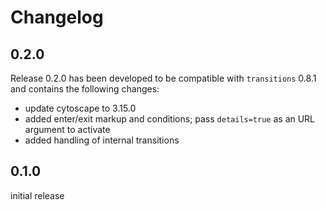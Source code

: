 # Changelog

## 0.2.0

Release 0.2.0 has been developed to be compatible with `transitions` 0.8.1 and contains the following changes:

* update cytoscape to 3.15.0
* added enter/exit markup and conditions; pass `details=true` as an URL argument to activate
* added handling of internal transitions

## 0.1.0

initial release
